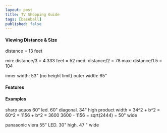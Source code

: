 ```yaml
---
layout: post
title: TV Shopping Guide
tags: [baseball]
published: false
---
```


#### Viewing Distance & Size

distance = 13 feet

min: distance/3 = 4.333 feet = 52
med: distance/2 = 78
max: distance/1.5 = 104

inner width: 53" (no height limit)
outer width: 65"

#### Features


#### Examples

sharp aquos 60" led. 60" diagonal. 34" high
product width = 34^2 + b^2 = 60^2 = 1156 + b^2 = 3600
3600 - 1156 = sqrt(2444) = 50" wide

panasonic viera 55" LED. 30" high. 47 " wide


  [0]: http://www.amazon.com/gp/feature.html?ie=UTF8&docId=1000021501